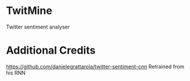 # TwitMine
Twitter sentiment analyser


# Additional Credits
https://github.com/danielegrattarola/twitter-sentiment-cnn
	Retrained from his RNN
